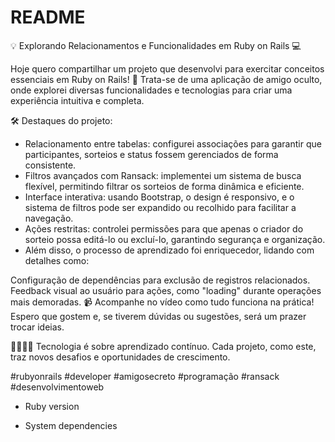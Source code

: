 # README

💡 Explorando Relacionamentos e Funcionalidades em Ruby on Rails 💻

Hoje quero compartilhar um projeto que desenvolvi para exercitar conceitos essenciais em Ruby on Rails! 🚀 Trata-se de uma aplicação de amigo oculto, onde explorei diversas funcionalidades e tecnologias para criar uma experiência intuitiva e completa.

🛠️ Destaques do projeto:

- Relacionamento entre tabelas: configurei associações para garantir que participantes, sorteios e status fossem gerenciados de forma consistente.
- Filtros avançados com Ransack: implementei um sistema de busca flexível, permitindo filtrar os sorteios de forma dinâmica e eficiente.
- Interface interativa: usando Bootstrap, o design é responsivo, e o sistema de filtros pode ser expandido ou recolhido para facilitar a navegação.
- Ações restritas: controlei permissões para que apenas o criador do sorteio possa editá-lo ou excluí-lo, garantindo segurança e organização.
- Além disso, o processo de aprendizado foi enriquecedor, lidando com detalhes como:

Configuração de dependências para exclusão de registros relacionados.
Feedback visual ao usuário para ações, como "loading" durante operações mais demoradas.
📹 Acompanhe no vídeo como tudo funciona na prática! Espero que gostem e, se tiverem dúvidas ou sugestões, será um prazer trocar ideias.

👩‍💻👨‍💻 Tecnologia é sobre aprendizado contínuo. Cada projeto, como este, traz novos desafios e oportunidades de crescimento.

#rubyonrails #developer #amigosecreto #programação #ransack #desenvolvimentoweb

* Ruby version

* System dependencies
